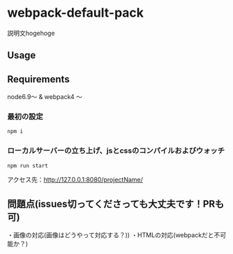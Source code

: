 # webpack-default-pack
説明文hogehoge

## Usage

## Requirements
node6.9〜 & webpack4 〜

### 最初の設定
```bash
npm i
```

### ローカルサーバーの立ち上げ、jsとcssのコンパイルおよびウォッチ
```bash
npm run start
```

アクセス先：http://127.0.0.1:8080/projectName/

## 問題点(issues切ってくださっても大丈夫です！PRも可)

・画像の対応(画像はどうやって対応する？))
・HTMLの対応(webpackだと不可能か？)